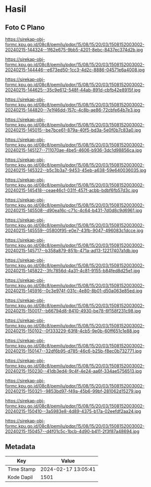 # Hasil

## Foto C Plano

https://sirekap-obj-formc.kpu.go.id/08c8/pemilu/pdpr/15/08/15/20/03/1508152003002-20240215-144324--1f62e675-9bb5-4201-8ebc-8437ec374d2b.jpg

https://sirekap-obj-formc.kpu.go.id/08c8/pemilu/pdpr/15/08/15/20/03/1508152003002-20240215-144446--e673ed50-1cc3-4d2c-8886-04571e6a4008.jpg

https://sirekap-obj-formc.kpu.go.id/08c8/pemilu/pdpr/15/08/15/20/03/1508152003002-20240215-144625--35c9e612-548f-44ab-891d-cbfb42e8915f.jpg

https://sirekap-obj-formc.kpu.go.id/08c8/pemilu/pdpr/15/08/15/20/03/1508152003002-20240215-144820--7e1f46dd-157c-4c8b-ae86-72cbfe64b7e3.jpg

https://sirekap-obj-formc.kpu.go.id/08c8/pemilu/pdpr/15/08/15/20/03/1508152003002-20240215-145015--be7bce61-879a-40f5-bd3a-5e0f0b7c83a0.jpg

https://sirekap-obj-formc.kpu.go.id/08c8/pemilu/pdpr/15/08/15/20/03/1508152003002-20240215-145127--711070ae-4be5-4606-b936-3dc1d98856ca.jpg

https://sirekap-obj-formc.kpu.go.id/08c8/pemilu/pdpr/15/08/15/20/03/1508152003002-20240215-145322--b5c3b3a7-9453-45eb-a638-59e640036035.jpg

https://sirekap-obj-formc.kpu.go.id/08c8/pemilu/pdpr/15/08/15/20/03/1508152003002-20240215-145418--ceae46c1-031f-457f-acbb-bdbf6fb57d3c.jpg

https://sirekap-obj-formc.kpu.go.id/08c8/pemilu/pdpr/15/08/15/20/03/1508152003002-20240215-145508--d90ea16c-c71c-4c64-b431-7d0d8c9d6961.jpg

https://sirekap-obj-formc.kpu.go.id/08c8/pemilu/pdpr/15/08/15/20/03/1508152003002-20240215-145559--05800f95-e0e7-43fb-9047-496083c1dcce.jpg

https://sirekap-obj-formc.kpu.go.id/08c8/pemilu/pdpr/15/08/15/20/03/1508152003002-20240215-145717--b358a879-851b-471a-ad13-12217407a1db.jpg

https://sirekap-obj-formc.kpu.go.id/08c8/pemilu/pdpr/15/08/15/20/03/1508152003002-20240215-145822--3fc7856d-4a31-4c81-9155-b84fed8d25e1.jpg

https://sirekap-obj-formc.kpu.go.id/08c8/pemilu/pdpr/15/08/15/20/03/1508152003002-20240215-145916--0c3e974f-031c-4e80-8b01-d50a063e85ed.jpg

https://sirekap-obj-formc.kpu.go.id/08c8/pemilu/pdpr/15/08/15/20/03/1508152003002-20240215-150017--b66794d8-8410-4930-be78-6f158f231c98.jpg

https://sirekap-obj-formc.kpu.go.id/08c8/pemilu/pdpr/15/08/15/20/03/1508152003002-20240215-150102--0f333229-63f8-4cb5-9e0b-60ff651c1e88.jpg

https://sirekap-obj-formc.kpu.go.id/08c8/pemilu/pdpr/15/08/15/20/03/1508152003002-20240215-150147--32df6b95-d785-46c6-b25b-f8ec0b732771.jpg

https://sirekap-obj-formc.kpu.go.id/08c8/pemilu/pdpr/15/08/15/20/03/1508152003002-20240215-150230--41db3ed4-9c4f-4e24-aa6f-334ae5756513.jpg

https://sirekap-obj-formc.kpu.go.id/08c8/pemilu/pdpr/15/08/15/20/03/1508152003002-20240215-150321--9853bd97-f49a-45b6-99bf-281062d15279.jpg

https://sirekap-obj-formc.kpu.go.id/08c8/pemilu/pdpr/15/08/15/20/03/1508152003002-20240215-150410--3a5983e8-4d89-4375-b17a-02eefdf2aa24.jpg

https://sirekap-obj-formc.kpu.go.id/08c8/pemilu/pdpr/15/08/15/20/03/1508152003002-20240215-150457--d4f01c5c-1bcb-4d90-b411-2f3f87a48694.jpg


## Metadata

| Key        | Value               |
| ---------- | ------------------- |
| Time Stamp | 2024-02-17 13:05:41 |
| Kode Dapil | 1501                |



